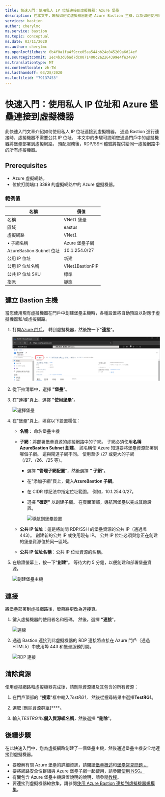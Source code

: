 ```yaml
---
title: 快速入門：使用私人 IP 位址連接到虛擬機器：Azure 堡壘
description: 在本文中，瞭解如何從虛擬機器創建 Azure Bastion 主機，以及如何使用私人 IP 位址安全地連接。
services: bastion
author: cherylmc
ms.service: bastion
ms.topic: conceptual
ms.date: 03/11/2020
ms.author: cherylmc
ms.openlocfilehash: 0b4f0a1fa4f9cce05aa544bb24e045209a6d24ef
ms.sourcegitcommit: 2ec4b3d0bad7dc0071400c2a2264399e4fe34897
ms.translationtype: MT
ms.contentlocale: zh-TW
ms.lasthandoff: 03/28/2020
ms.locfileid: "79137453"
---
```

# <a name="quickstart-connect-to-a-virtual-machine-using-a-private-ip-address-and-azure-bastion"></a>快速入門：使用私人 IP 位址和 Azure 堡壘連接到虛擬機器

此快速入門文章介紹如何使用私人 IP 位址連接到虛擬機器。 通過 Bastion 進行連接時，虛擬機器不需要公共 IP 位址。 本文中的步驟可説明您通過門戶中的虛擬機器將堡壘部署到虛擬網路。 預配服務後，RDP/SSH 體驗將提供給同一虛擬網路中的所有虛擬機器。

## <a name="prerequisites"></a><a name="prereq"></a>Prerequisites

* Azure 虛擬網路。
* 位於打開端口 3389 的虛擬網路中的 Azure 虛擬機器。

### <a name="example-values"></a>範例值

|**名稱** | **價值** |
| --- | --- |
| 名稱 |  VNet1 堡壘 |
| 區域 | eastus |
| 虛擬網路 |  VNet1 |
| • 子網名稱 | Azure 堡壘子網 |
| AzureBastion Subnet 位址 |  10.1.254.0/27 |
| 公用 IP 位址 |  新建 |
| 公用 IP 位址名稱 | VNet1BastionPIP  |
| 公共 IP 位址 SKU |  標準  |
| 指派  | 靜態 |

## <a name="create-a-bastion-host"></a><a name="createvmset"></a>建立 Bastion 主機

當您使用現有虛擬機器在門戶中創建堡壘主機時，各種設置將自動預設以對應于虛擬機器和/或虛擬網路。

1. 打開[Azure 門戶](https://portal.azure.com)。 轉到虛擬機器，然後按一下"**連接**"。

   ![虛擬機器設置](./media/quickstart-host-portal/vm-settings.png)
1. 從下拉清單中，選擇 **"堡壘**"。
1. 在"連接"頁上，選擇 **"使用堡壘**"。

   ![選擇堡壘](./media/quickstart-host-portal/select-bastion.png)

1. 在"堡壘"頁上，填寫以下設置欄位：

   * **名稱**： 命名堡壘主機
   * **子網**：將部署堡壘資源的虛擬網路中的子網。 子網必須使用**名稱 AzureBastion Subnet 創建**。 該名稱使 Azure 知道要將堡壘資源部署到哪個子網。 這與閘道子網不同。 使用至少 /27 或更大的子網（/27、/26、/25 等）。
   
      * 選擇 **"管理子網配置**"，然後選擇 **" 子網**"。
      * 在"添加子網"頁上，鍵入**AzureBastion 子網**。
      * 在 CIDR 標記法中指定位址範圍。 例如，10.1.254.0/27。
      * 選擇 **"確定"** 以創建子網。 在頁面頂部，導航回堡壘以完成其餘設置。

         ![導航到堡壘設置](./media/quickstart-host-portal/navigate-bastion.png)
   * **公共 IP 位址**：這是將訪問 RDP/SSH 的堡壘資源的公共 IP（通過埠 443）。 創建新的公共 IP 或使用現有 IP。 公共 IP 位址必須與您正在創建的堡壘資源位於同一區域。
   * **公共 IP 位址名稱**：公共 IP 位址資源的名稱。
1. 在驗證螢幕上，按一下"**創建**"。 等待大約 5 分鐘，以便創建和部署堡壘資源。

   ![創建堡壘主機](./media/quickstart-host-portal/bastion-settings.png)

## <a name="connect"></a><a name="connect"></a>連接

將堡壘部署到虛擬網路後，螢幕將更改為連接頁。

1. 鍵入虛擬機器的使用者名和密碼。 然後，選擇 **"連接**"。

   ![連線](./media/quickstart-host-portal/connect.png)
1. 通過 Bastion 連接到此虛擬機器的 RDP 連接將直接在 Azure 門戶（通過 HTML5）中使用埠 443 和堡壘服務打開。

   ![RDP 連接](./media/quickstart-host-portal/443-rdp.png)

## <a name="clean-up-resources"></a>清除資源

使用虛擬網路和虛擬機器完成後，請刪除資源組及其包含的所有資源：

1. 在門戶頂部的 **"搜索**"框中輸入*TestRG1，* 然後從搜尋結果中選擇**TestRG1。**

2. 選取 [刪除資源群組]****。

3. 輸入*TESTRG1*以**鍵入資源組名稱**，然後選擇 **"刪除**"。

## <a name="next-steps"></a>後續步驟

在此快速入門中，您為虛擬網路創建了一個堡壘主機，然後通過堡壘主機安全地連接到虛擬機器。

* 要瞭解有關 Azure 堡壘的詳細資訊，請閱讀[堡壘概述](bastion-overview.md)和[堡壘常見問題 。](bastion-faq.md)
* 要將網路安全性群組與 Azure 堡壘子網一起使用，請參閱[使用 NSG。](bastion-nsg.md)
* 有關包含 Azure 堡壘主機設置說明的說明，請參閱[教程](bastion-create-host-portal.md)。
* 要連接到虛擬機器縮放集，請參閱[使用 Azure Bastion 連接到虛擬機器規模集](bastion-connect-vm-scale-set.md)。